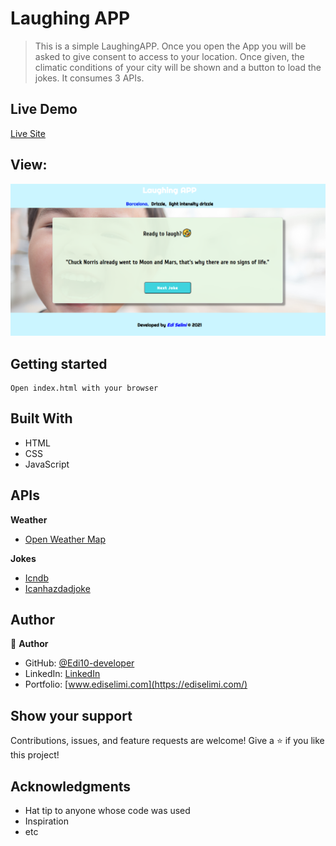 # Laughing APP

> This is a simple LaughingAPP.
Once you open the App you will be asked to give consent to access to your location.
Once given, the climatic conditions of your city will be shown and a button to load the jokes.
It consumes 3 APIs.


## Live Demo

[Live Site](https://laughingapp.netlify.app/)


## View:

![Image](./img/example.png)


## Getting started

```
Open index.html with your browser
```


## Built With

- HTML
- CSS
- JavaScript


## APIs

**Weather**
- [Open Weather Map](https://openweathermap.org/)

**Jokes**
- [Icndb](http://www.icndb.com/)
- [Icanhazdadjoke](https://icanhazdadjoke.com/)


## Author

👤 **Author**
- GitHub: [@Edi10-developer](https://github.com/Edi10-developer)
- LinkedIn: [LinkedIn](https://www.linkedin.com/in/edi-selimi-856671173/?locale=en_US)
- Portfolio: [www.ediselimi.com](https://ediselimi.com/)


## Show your support

Contributions, issues, and feature requests are welcome!
Give a ⭐️ if you like this project!

## Acknowledgments

- Hat tip to anyone whose code was used
- Inspiration
- etc

